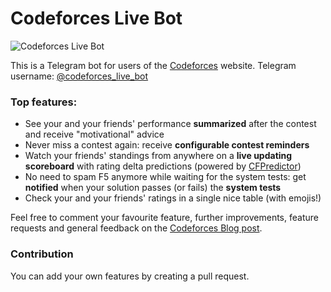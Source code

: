 # Codeforces Live Bot

![Codeforces Live Bot](https://raw.githubusercontent.com/TobxD/codeforces_live_bot/master/logo.png)

This is a Telegram bot for users of the [Codeforces](https://codeforces.com) website.
Telegram username: [@codeforces_live_bot](https://t.me/codeforces_live_bot)

### Top features:

- See your and your friends' performance **summarized** after the contest and receive "motivational" advice
- Never miss a contest again: receive **configurable contest reminders**
- Watch your friends' standings from anywhere on a **live updating scoreboard** with rating delta predictions (powered by [CFPredictor](https://codeforces.com/blog/entry/50411))
- No need to spam F5 anymore while waiting for the system tests: get **notified** when your solution passes (or fails) the **system tests**
- Check your and your friends' ratings in a single nice table (with emojis!)

Feel free to comment your favourite feature, further improvements, feature requests and general feedback on the [Codeforces Blog post](https://codeforces.com/blog/entry/82669).

### Contribution
You can add your own features by creating a pull request.
